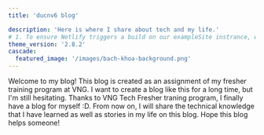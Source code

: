 ```yaml
---
title: 'ducnv6 blog'

description: 'Here is where I share about tech and my life.'
# 1. To ensure Netlify triggers a build on our exampleSite instrance, we need to change a file in the exampleSite directory.
theme_version: '2.8.2'
cascade:
  featured_image: '/images/bach-khoa-background.png'
---
```


Welcome to my blog! This blog is created as an assignment of my fresher training program at VNG. I want to create a blog like this for a long time, but I'm still hesitating. Thanks to VNG Tech Fresher traning program, I finally have a blog for myself :D. From now on, I will share the technical knowledge that I have learned as well as stories in my life on this blog. Hope this blog helps someone!
